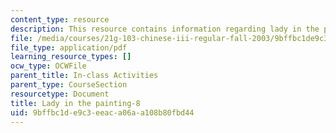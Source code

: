 ```yaml
---
content_type: resource
description: This resource contains information regarding lady in the painting.
file: /media/courses/21g-103-chinese-iii-regular-fall-2003/9bffbc1de9c3eeaca06aa108b80fbd44_MIT21G_103F03_painting8.pdf
file_type: application/pdf
learning_resource_types: []
ocw_type: OCWFile
parent_title: In-class Activities
parent_type: CourseSection
resourcetype: Document
title: Lady in the painting-8
uid: 9bffbc1d-e9c3-eeac-a06a-a108b80fbd44
---
```

